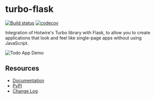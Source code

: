 # turbo-flask

[![Build status](https://github.com/miguelgrinberg/turbo-flask/workflows/build/badge.svg)](https://github.com/miguelgrinberg/turbo-flask/actions) [![codecov](https://codecov.io/gh/miguelgrinberg/turbo-flask/branch/main/graph/badge.svg)](https://codecov.io/gh/miguelgrinberg/turbo-flask)

Integration of Hotwire's Turbo library with Flask, to allow you to create
applications that look and feel like single-page apps without using
JavaScript.

![Todo App Demo](todo-demo.gif)

Resources
---------

-  [Documentation](https://turbo-flask.readthedocs.io/en/latest/)
-  [PyPI](https://pypi.python.org/pypi/turbo-flask)
-  [Change Log](https://github.com/miguelgrinberg/turbo-flask/blob/main/CHANGES.md)
